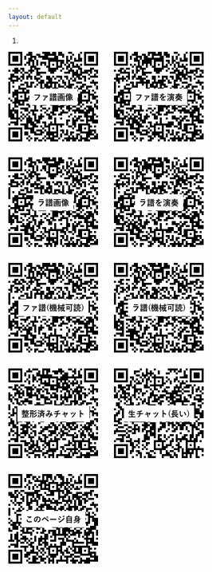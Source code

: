 ```yaml
---
layout: default
---
```


1.


<div class="print-only">
  <div style="display: flex; flex-wrap: wrap; justify-content: flex-start; gap: 32px;">
    <img src="fa-score.qrcode.png" alt="">
    <img src="fa-play.qrcode.png" alt="">
    <img src="la-score.qrcode.png" alt="">
    <img src="la-play.qrcode.png" alt="">
    <img src="fa.qrcode.png" alt="">
    <img src="la.qrcode.png" alt="">
    <img src="enharmonic-chat.qrcode.png" alt="">
    <img src="enharmonic-chat-raw.qrcode.png" alt="">
    <img src="enharmonic-resources.qrcode.png" alt="">
  </div>
</div>
